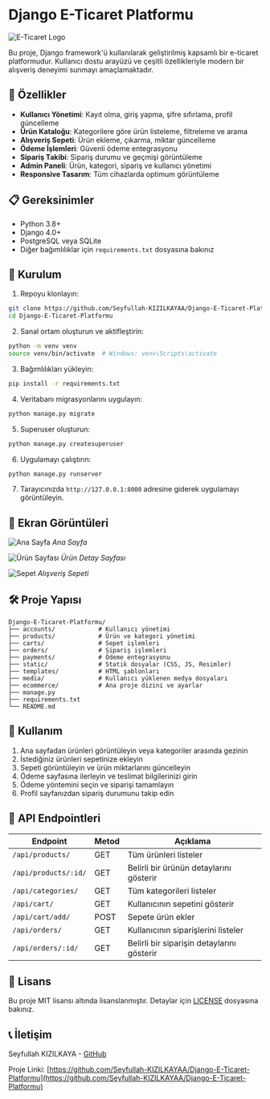 # Django E-Ticaret Platformu

![E-Ticaret Logo](https://via.placeholder.com/800x400)

Bu proje, Django framework'ü kullanılarak geliştirilmiş kapsamlı bir e-ticaret platformudur. Kullanıcı dostu arayüzü ve çeşitli özellikleriyle modern bir alışveriş deneyimi sunmayı amaçlamaktadır.

## 🚀 Özellikler

- **Kullanıcı Yönetimi**: Kayıt olma, giriş yapma, şifre sıfırlama, profil güncelleme
- **Ürün Kataloğu**: Kategorilere göre ürün listeleme, filtreleme ve arama
- **Alışveriş Sepeti**: Ürün ekleme, çıkarma, miktar güncelleme
- **Ödeme İşlemleri**: Güvenli ödeme entegrasyonu
- **Sipariş Takibi**: Sipariş durumu ve geçmişi görüntüleme
- **Admin Paneli**: Ürün, kategori, sipariş ve kullanıcı yönetimi
- **Responsive Tasarım**: Tüm cihazlarda optimum görüntüleme

## 📋 Gereksinimler

- Python 3.8+
- Django 4.0+
- PostgreSQL veya SQLite
- Diğer bağımlılıklar için `requirements.txt` dosyasına bakınız

## 🔧 Kurulum

1. Repoyu klonlayın:
```bash
git clone https://github.com/Seyfullah-KIZILKAYAA/Django-E-Ticaret-Platformu.git
cd Django-E-Ticaret-Platformu
```

2. Sanal ortam oluşturun ve aktifleştirin:
```bash
python -m venv venv
source venv/bin/activate  # Windows: venv\Scripts\activate
```

3. Bağımlılıkları yükleyin:
```bash
pip install -r requirements.txt
```

4. Veritabanı migrasyonlarını uygulayın:
```bash
python manage.py migrate
```

5. Superuser oluşturun:
```bash
python manage.py createsuperuser
```

6. Uygulamayı çalıştırın:
```bash
python manage.py runserver
```

7. Tarayıcınızda `http://127.0.0.1:8000` adresine giderek uygulamayı görüntüleyin.

## 📸 Ekran Görüntüleri

![Ana Sayfa](https://via.placeholder.com/600x300)
*Ana Sayfa*

![Ürün Sayfası](https://via.placeholder.com/600x300)
*Ürün Detay Sayfası*

![Sepet](https://via.placeholder.com/600x300)
*Alışveriş Sepeti*

## 🛠️ Proje Yapısı

```
Django-E-Ticaret-Platformu/
├── accounts/            # Kullanıcı yönetimi
├── products/            # Ürün ve kategori yönetimi
├── carts/               # Sepet işlemleri
├── orders/              # Sipariş işlemleri
├── payments/            # Ödeme entegrasyonu
├── static/              # Statik dosyalar (CSS, JS, Resimler)
├── templates/           # HTML şablonları
├── media/               # Kullanıcı yüklenen medya dosyaları
├── ecommerce/           # Ana proje dizini ve ayarlar
├── manage.py
├── requirements.txt
└── README.md
```

## 📝 Kullanım

1. Ana sayfadan ürünleri görüntüleyin veya kategoriler arasında gezinin
2. İstediğiniz ürünleri sepetinize ekleyin
3. Sepeti görüntüleyin ve ürün miktarlarını güncelleyin
4. Ödeme sayfasına ilerleyin ve teslimat bilgilerinizi girin
5. Ödeme yöntemini seçin ve siparişi tamamlayın
6. Profil sayfanızdan sipariş durumunu takip edin

## 🔄 API Endpointleri

| Endpoint | Metod | Açıklama |
|----------|-------|----------|
| `/api/products/` | GET | Tüm ürünleri listeler |
| `/api/products/:id/` | GET | Belirli bir ürünün detaylarını gösterir |
| `/api/categories/` | GET | Tüm kategorileri listeler |
| `/api/cart/` | GET | Kullanıcının sepetini gösterir |
| `/api/cart/add/` | POST | Sepete ürün ekler |
| `/api/orders/` | GET | Kullanıcının siparişlerini listeler |
| `/api/orders/:id/` | GET | Belirli bir siparişin detaylarını gösterir |


## 📄 Lisans

Bu proje MIT lisansı altında lisanslanmıştır. Detaylar için [LICENSE](LICENSE) dosyasına bakınız.

## 📞 İletişim

Seyfullah KIZILKAYA - [GitHub](https://github.com/Seyfullah-KIZILKAYAA)

Proje Linki: [https://github.com/Seyfullah-KIZILKAYAA/Django-E-Ticaret-Platformu](https://github.com/Seyfullah-KIZILKAYAA/Django-E-Ticaret-Platformu)
